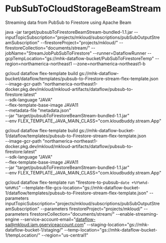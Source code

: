 # PubSubToCloudStorageBeamStream
Streaming data from PubSub to Firestore using Apache Beam

java -jar target/pubsubToFirestoreBeamStream-bundled-1.1.jar --inputTopicSubscription="projects/mkloud/subscriptions/pubSubOutputStreamSubscription" --firestoreProject="projects/mkloud/" --firestoreCollection="documents/stream/" --jobName="StreamJobPubSubToFirestore" --runner=DataflowRunner --gcpTempLocation="gs://mhk-dataflow-bucket/PubSubToFirestoreTemp" --region=northamerica-northeast1 --zone=northamerica-northeast1-b

gcloud dataflow flex-template build gs://mhk-dataflow-bucket/dataflow/templates/pubsub-to-Firestore-stream-flex-template.json \
--image-gcr-path "northamerica-northeast1-docker.pkg.dev/mkloud/mkloud-artifacts/dataflow/pubsub-to-firestore:latest" \
--sdk-language "JAVA" \
--flex-template-base-image JAVA11 \
--metadata-file "metadata.json" \
--jar "target/pubsubToFirestoreBeamStream-bundled-1.1.jar" \
--env FLEX_TEMPLATE_JAVA_MAIN_CLASS="com.kloudbuddy.stream.App"

gcloud dataflow flex-template build gs://mhk-dataflow-bucket-1/dataflow/templates/pubsub-to-Firestore-stream-flex-template.json \
--image-gcr-path "northamerica-northeast1-docker.pkg.dev/mkloud/mkloud-artifacts/dataflow/pubsub-to-firestore:latest" \
--sdk-language "JAVA" \
--flex-template-base-image JAVA11 \
--jar "target/pubsubToFirestoreBeamStream-bundled-1.1.jar" \
--env FLEX_TEMPLATE_JAVA_MAIN_CLASS="com.kloudbuddy.stream.App"


gcloud dataflow flex-template run "firestore-to-pubsub-`date +%Y%m%d-%H%M%S`" --template-file-gcs-location="gs://mhk-dataflow-bucket-1/dataflow/templates/pubsub-to-Firestore-stream-flex-template.json" --parameters inputTopicSubscription="projects/mkloud/subscriptions/pubSubOutputStreamSubscription" --parameters firestoreProject="projects/mkloud/" --parameters firestoreCollection="documents/stream/" --enable-streaming-engine --service-account-email="dataflow-sa@mkloud.iam.gserviceaccount.com" --staging-location="gs://mhk-dataflow-bucket-1/staging/" --temp-location="gs://mhk-dataflow-bucket-1/tempLocation/" --region="us-central1" 

